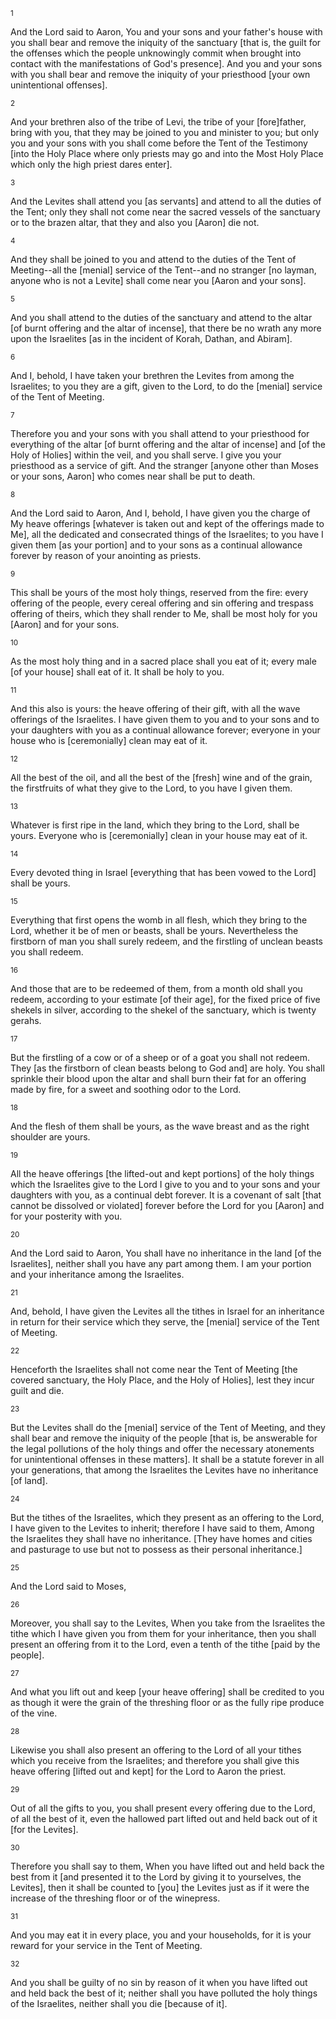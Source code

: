 <sup>1</sup> 

And the Lord said to Aaron, You and your sons and your father's house with you shall bear and remove the iniquity of the sanctuary [that is, the guilt for the offenses which the people unknowingly commit when brought into contact with the manifestations of God's presence]. And you and your sons with you shall bear and remove the iniquity of your priesthood [your own unintentional offenses]. 

<sup>2</sup> 

And your brethren also of the tribe of Levi, the tribe of your [fore]father, bring with you, that they may be joined to you and minister to you; but only you and your sons with you shall come before the Tent of the Testimony [into the Holy Place where only priests may go and into the Most Holy Place which only the high priest dares enter]. 

<sup>3</sup> 

And the Levites shall attend you [as servants] and attend to all the duties of the Tent; only they shall not come near the sacred vessels of the sanctuary or to the brazen altar, that they and also you [Aaron] die not. 

<sup>4</sup> 

And they shall be joined to you and attend to the duties of the Tent of Meeting--all the [menial] service of the Tent--and no stranger [no layman, anyone who is not a Levite] shall come near you [Aaron and your sons]. 

<sup>5</sup> 

And you shall attend to the duties of the sanctuary and attend to the altar [of burnt offering and the altar of incense], that there be no wrath any more upon the Israelites [as in the incident of Korah, Dathan, and Abiram]. 

<sup>6</sup> 

And I, behold, I have taken your brethren the Levites from among the Israelites; to you they are a gift, given to the Lord, to do the [menial] service of the Tent of Meeting. 

<sup>7</sup> 

Therefore you and your sons with you shall attend to your priesthood for everything of the altar [of burnt offering and the altar of incense] and [of the Holy of Holies] within the veil, and you shall serve. I give you your priesthood as a service of gift. And the stranger [anyone other than Moses or your sons, Aaron] who comes near shall be put to death. 

<sup>8</sup> 

And the Lord said to Aaron, And I, behold, I have given you the charge of My heave offerings [whatever is taken out and kept of the offerings made to Me], all the dedicated and consecrated things of the Israelites; to you have I given them [as your portion] and to your sons as a continual allowance forever by reason of your anointing as priests. 

<sup>9</sup> 

This shall be yours of the most holy things, reserved from the fire: every offering of the people, every cereal offering and sin offering and trespass offering of theirs, which they shall render to Me, shall be most holy for you [Aaron] and for your sons. 

<sup>10</sup> 

As the most holy thing and in a sacred place shall you eat of it; every male [of your house] shall eat of it. It shall be holy to you. 

<sup>11</sup> 

And this also is yours: the heave offering of their gift, with all the wave offerings of the Israelites. I have given them to you and to your sons and to your daughters with you as a continual allowance forever; everyone in your house who is [ceremonially] clean may eat of it. 

<sup>12</sup> 

All the best of the oil, and all the best of the [fresh] wine and of the grain, the firstfruits of what they give to the Lord, to you have I given them. 

<sup>13</sup> 

Whatever is first ripe in the land, which they bring to the Lord, shall be yours. Everyone who is [ceremonially] clean in your house may eat of it. 

<sup>14</sup> 

Every devoted thing in Israel [everything that has been vowed to the Lord] shall be yours. 

<sup>15</sup> 

Everything that first opens the womb in all flesh, which they bring to the Lord, whether it be of men or beasts, shall be yours. Nevertheless the firstborn of man you shall surely redeem, and the firstling of unclean beasts you shall redeem. 

<sup>16</sup> 

And those that are to be redeemed of them, from a month old shall you redeem, according to your estimate [of their age], for the fixed price of five shekels in silver, according to the shekel of the sanctuary, which is twenty gerahs. 

<sup>17</sup> 

But the firstling of a cow or of a sheep or of a goat you shall not redeem. They [as the firstborn of clean beasts belong to God and] are holy. You shall sprinkle their blood upon the altar and shall burn their fat for an offering made by fire, for a sweet and soothing odor to the Lord. 

<sup>18</sup> 

And the flesh of them shall be yours, as the wave breast and as the right shoulder are yours. 

<sup>19</sup> 

All the heave offerings [the lifted-out and kept portions] of the holy things which the Israelites give to the Lord I give to you and to your sons and your daughters with you, as a continual debt forever. It is a covenant of salt [that cannot be dissolved or violated] forever before the Lord for you [Aaron] and for your posterity with you. 

<sup>20</sup> 

And the Lord said to Aaron, You shall have no inheritance in the land [of the Israelites], neither shall you have any part among them. I am your portion and your inheritance among the Israelites. 

<sup>21</sup> 

And, behold, I have given the Levites all the tithes in Israel for an inheritance in return for their service which they serve, the [menial] service of the Tent of Meeting. 

<sup>22</sup> 

Henceforth the Israelites shall not come near the Tent of Meeting [the covered sanctuary, the Holy Place, and the Holy of Holies], lest they incur guilt and die. 

<sup>23</sup> 

But the Levites shall do the [menial] service of the Tent of Meeting, and they shall bear and remove the iniquity of the people [that is, be answerable for the legal pollutions of the holy things and offer the necessary atonements for unintentional offenses in these matters]. It shall be a statute forever in all your generations, that among the Israelites the Levites have no inheritance [of land]. 

<sup>24</sup> 

But the tithes of the Israelites, which they present as an offering to the Lord, I have given to the Levites to inherit; therefore I have said to them, Among the Israelites they shall have no inheritance. [They have homes and cities and pasturage to use but not to possess as their personal inheritance.] 

<sup>25</sup> 

And the Lord said to Moses, 

<sup>26</sup> 

Moreover, you shall say to the Levites, When you take from the Israelites the tithe which I have given you from them for your inheritance, then you shall present an offering from it to the Lord, even a tenth of the tithe [paid by the people]. 

<sup>27</sup> 

And what you lift out and keep [your heave offering] shall be credited to you as though it were the grain of the threshing floor or as the fully ripe produce of the vine. 

<sup>28</sup> 

Likewise you shall also present an offering to the Lord of all your tithes which you receive from the Israelites; and therefore you shall give this heave offering [lifted out and kept] for the Lord to Aaron the priest. 

<sup>29</sup> 

Out of all the gifts to you, you shall present every offering due to the Lord, of all the best of it, even the hallowed part lifted out and held back out of it [for the Levites]. 

<sup>30</sup> 

Therefore you shall say to them, When you have lifted out and held back the best from it [and presented it to the Lord by giving it to yourselves, the Levites], then it shall be counted to [you] the Levites just as if it were the increase of the threshing floor or of the winepress. 

<sup>31</sup> 

And you may eat it in every place, you and your households, for it is your reward for your service in the Tent of Meeting. 

<sup>32</sup> 

And you shall be guilty of no sin by reason of it when you have lifted out and held back the best of it; neither shall you have polluted the holy things of the Israelites, neither shall you die [because of it].